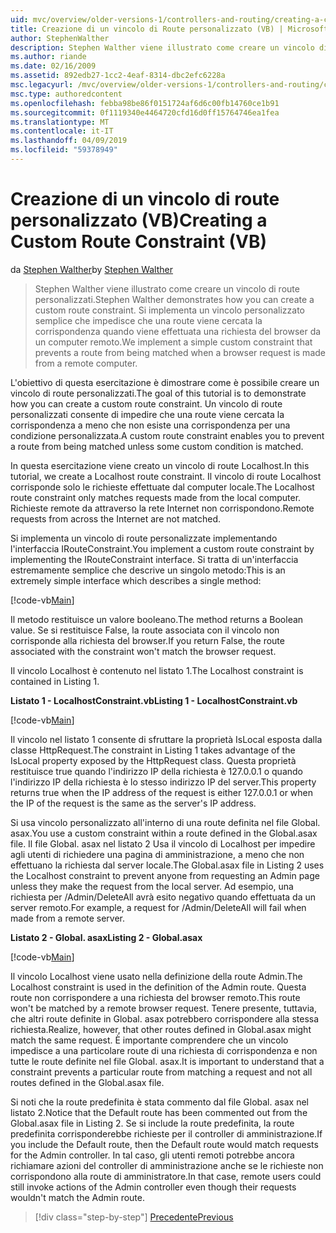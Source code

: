 ```yaml
---
uid: mvc/overview/older-versions-1/controllers-and-routing/creating-a-custom-route-constraint-vb
title: Creazione di un vincolo di Route personalizzato (VB) | Microsoft Docs
author: StephenWalther
description: Stephen Walther viene illustrato come creare un vincolo di route personalizzati. Abbiamo implementato una semplice personalizzato vincolo che impedisce a una route corrispondente w...
ms.author: riande
ms.date: 02/16/2009
ms.assetid: 892edb27-1cc2-4eaf-8314-dbc2efc6228a
msc.legacyurl: /mvc/overview/older-versions-1/controllers-and-routing/creating-a-custom-route-constraint-vb
msc.type: authoredcontent
ms.openlocfilehash: febba98be86f0151724af6d6c00fb14760ce1b91
ms.sourcegitcommit: 0f1119340e4464720cfd16d0ff15764746ea1fea
ms.translationtype: MT
ms.contentlocale: it-IT
ms.lasthandoff: 04/09/2019
ms.locfileid: "59378949"
---
```

# <a name="creating-a-custom-route-constraint-vb"></a><span data-ttu-id="a64ea-104">Creazione di un vincolo di route personalizzato (VB)</span><span class="sxs-lookup"><span data-stu-id="a64ea-104">Creating a Custom Route Constraint (VB)</span></span>

<span data-ttu-id="a64ea-105">da [Stephen Walther](https://github.com/StephenWalther)</span><span class="sxs-lookup"><span data-stu-id="a64ea-105">by [Stephen Walther](https://github.com/StephenWalther)</span></span>

> <span data-ttu-id="a64ea-106">Stephen Walther viene illustrato come creare un vincolo di route personalizzati.</span><span class="sxs-lookup"><span data-stu-id="a64ea-106">Stephen Walther demonstrates how you can create a custom route constraint.</span></span> <span data-ttu-id="a64ea-107">Si implementa un vincolo personalizzato semplice che impedisce che una route viene cercata la corrispondenza quando viene effettuata una richiesta del browser da un computer remoto.</span><span class="sxs-lookup"><span data-stu-id="a64ea-107">We implement a simple custom constraint that prevents a route from being matched when a browser request is made from a remote computer.</span></span>


<span data-ttu-id="a64ea-108">L'obiettivo di questa esercitazione è dimostrare come è possibile creare un vincolo di route personalizzati.</span><span class="sxs-lookup"><span data-stu-id="a64ea-108">The goal of this tutorial is to demonstrate how you can create a custom route constraint.</span></span> <span data-ttu-id="a64ea-109">Un vincolo di route personalizzati consente di impedire che una route viene cercata la corrispondenza a meno che non esiste una corrispondenza per una condizione personalizzata.</span><span class="sxs-lookup"><span data-stu-id="a64ea-109">A custom route constraint enables you to prevent a route from being matched unless some custom condition is matched.</span></span>

<span data-ttu-id="a64ea-110">In questa esercitazione viene creato un vincolo di route Localhost.</span><span class="sxs-lookup"><span data-stu-id="a64ea-110">In this tutorial, we create a Localhost route constraint.</span></span> <span data-ttu-id="a64ea-111">Il vincolo di route Localhost corrisponde solo le richieste effettuate dal computer locale.</span><span class="sxs-lookup"><span data-stu-id="a64ea-111">The Localhost route constraint only matches requests made from the local computer.</span></span> <span data-ttu-id="a64ea-112">Richieste remote da attraverso la rete Internet non corrispondono.</span><span class="sxs-lookup"><span data-stu-id="a64ea-112">Remote requests from across the Internet are not matched.</span></span>

<span data-ttu-id="a64ea-113">Si implementa un vincolo di route personalizzate implementando l'interfaccia IRouteConstraint.</span><span class="sxs-lookup"><span data-stu-id="a64ea-113">You implement a custom route constraint by implementing the IRouteConstraint interface.</span></span> <span data-ttu-id="a64ea-114">Si tratta di un'interfaccia estremamente semplice che descrive un singolo metodo:</span><span class="sxs-lookup"><span data-stu-id="a64ea-114">This is an extremely simple interface which describes a single method:</span></span>

[!code-vb[Main](creating-a-custom-route-constraint-vb/samples/sample1.vb)]

<span data-ttu-id="a64ea-115">Il metodo restituisce un valore booleano.</span><span class="sxs-lookup"><span data-stu-id="a64ea-115">The method returns a Boolean value.</span></span> <span data-ttu-id="a64ea-116">Se si restituisce False, la route associata con il vincolo non corrisponde alla richiesta del browser.</span><span class="sxs-lookup"><span data-stu-id="a64ea-116">If you return False, the route associated with the constraint won't match the browser request.</span></span>

<span data-ttu-id="a64ea-117">Il vincolo Localhost è contenuto nel listato 1.</span><span class="sxs-lookup"><span data-stu-id="a64ea-117">The Localhost constraint is contained in Listing 1.</span></span>

**<span data-ttu-id="a64ea-118">Listato 1 - LocalhostConstraint.vb</span><span class="sxs-lookup"><span data-stu-id="a64ea-118">Listing 1 - LocalhostConstraint.vb</span></span>**

[!code-vb[Main](creating-a-custom-route-constraint-vb/samples/sample2.vb)]

<span data-ttu-id="a64ea-119">Il vincolo nel listato 1 consente di sfruttare la proprietà IsLocal esposta dalla classe HttpRequest.</span><span class="sxs-lookup"><span data-stu-id="a64ea-119">The constraint in Listing 1 takes advantage of the IsLocal property exposed by the HttpRequest class.</span></span> <span data-ttu-id="a64ea-120">Questa proprietà restituisce true quando l'indirizzo IP della richiesta è 127.0.0.1 o quando l'indirizzo IP della richiesta è lo stesso indirizzo IP del server.</span><span class="sxs-lookup"><span data-stu-id="a64ea-120">This property returns true when the IP address of the request is either 127.0.0.1 or when the IP of the request is the same as the server's IP address.</span></span>

<span data-ttu-id="a64ea-121">Si usa vincolo personalizzato all'interno di una route definita nel file Global. asax.</span><span class="sxs-lookup"><span data-stu-id="a64ea-121">You use a custom constraint within a route defined in the Global.asax file.</span></span> <span data-ttu-id="a64ea-122">Il file Global. asax nel listato 2 Usa il vincolo di Localhost per impedire agli utenti di richiedere una pagina di amministrazione, a meno che non effettuano la richiesta dal server locale.</span><span class="sxs-lookup"><span data-stu-id="a64ea-122">The Global.asax file in Listing 2 uses the Localhost constraint to prevent anyone from requesting an Admin page unless they make the request from the local server.</span></span> <span data-ttu-id="a64ea-123">Ad esempio, una richiesta per /Admin/DeleteAll avrà esito negativo quando effettuata da un server remoto.</span><span class="sxs-lookup"><span data-stu-id="a64ea-123">For example, a request for /Admin/DeleteAll will fail when made from a remote server.</span></span>

**<span data-ttu-id="a64ea-124">Listato 2 - Global. asax</span><span class="sxs-lookup"><span data-stu-id="a64ea-124">Listing 2 - Global.asax</span></span>**

[!code-vb[Main](creating-a-custom-route-constraint-vb/samples/sample3.vb)]

<span data-ttu-id="a64ea-125">Il vincolo Localhost viene usato nella definizione della route Admin.</span><span class="sxs-lookup"><span data-stu-id="a64ea-125">The Localhost constraint is used in the definition of the Admin route.</span></span> <span data-ttu-id="a64ea-126">Questa route non corrispondere a una richiesta del browser remoto.</span><span class="sxs-lookup"><span data-stu-id="a64ea-126">This route won't be matched by a remote browser request.</span></span> <span data-ttu-id="a64ea-127">Tenere presente, tuttavia, che altri route definite in Global. asax potrebbero corrispondere alla stessa richiesta.</span><span class="sxs-lookup"><span data-stu-id="a64ea-127">Realize, however, that other routes defined in Global.asax might match the same request.</span></span> <span data-ttu-id="a64ea-128">È importante comprendere che un vincolo impedisce a una particolare route di una richiesta di corrispondenza e non tutte le route definite nel file Global. asax.</span><span class="sxs-lookup"><span data-stu-id="a64ea-128">It is important to understand that a constraint prevents a particular route from matching a request and not all routes defined in the Global.asax file.</span></span>

<span data-ttu-id="a64ea-129">Si noti che la route predefinita è stata commento dal file Global. asax nel listato 2.</span><span class="sxs-lookup"><span data-stu-id="a64ea-129">Notice that the Default route has been commented out from the Global.asax file in Listing 2.</span></span> <span data-ttu-id="a64ea-130">Se si include la route predefinita, la route predefinita corrisponderebbe richieste per il controller di amministrazione.</span><span class="sxs-lookup"><span data-stu-id="a64ea-130">If you include the Default route, then the Default route would match requests for the Admin controller.</span></span> <span data-ttu-id="a64ea-131">In tal caso, gli utenti remoti potrebbe ancora richiamare azioni del controller di amministrazione anche se le richieste non corrispondono alla route di amministratore.</span><span class="sxs-lookup"><span data-stu-id="a64ea-131">In that case, remote users could still invoke actions of the Admin controller even though their requests wouldn't match the Admin route.</span></span>

> [!div class="step-by-step"]
> [<span data-ttu-id="a64ea-132">Precedente</span><span class="sxs-lookup"><span data-stu-id="a64ea-132">Previous</span></span>](creating-a-route-constraint-vb.md)
